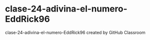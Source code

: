 # clase-24-adivina-el-numero-EddRick96
clase-24-adivina-el-numero-EddRick96 created by GitHub Classroom
